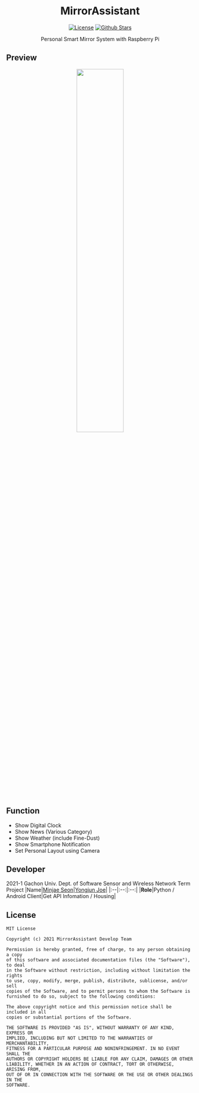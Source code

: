<h1 align="center">MirrorAssistant</h1>

<p align="center">
    <a href="http://www.apache.org/licenses/MIT"><img alt="License" src="https://img.shields.io/github/license/Aftermoon-dev/MirrorAssistant"></a>
    <a href="https://github.com/CloseHeart/G-Bro"><img alt="Github Stars" src="https://img.shields.io/github/stars/Aftermoon-dev/MirrorAssistant?style=social"></a>
</p>

<p align="center">
  Personal Smart Mirror System with Raspberry Pi
</p>

## Preview
<p align="center">
 <img src="https://user-images.githubusercontent.com/3215313/122054103-55e1bf80-ce22-11eb-8a07-a0e2fe50306b.png" width="50%">
</p>

## Function
 - Show Digital Clock
 - Show News (Various Category)
 - Show Weather (include Fine-Dust)
 - Show Smartphone Notification
 - Set Personal Layout using Camera

## Developer
2021-1 Gachon Univ. Dept. of Software Sensor and Wireless Network Term Project
|Name|<a href="https://github.com/Aftermoon-dev">Minjae Seon<a>|<a href="https://github.com/isimsim2">Yongjun Joe</a>|
|:--|:--:|:--:|
|**Role**|Python / Android Client|Get API Infomation / Housing|

## License
    MIT License

    Copyright (c) 2021 MirrorAssistant Develop Team

    Permission is hereby granted, free of charge, to any person obtaining a copy
    of this software and associated documentation files (the "Software"), to deal
    in the Software without restriction, including without limitation the rights
    to use, copy, modify, merge, publish, distribute, sublicense, and/or sell
    copies of the Software, and to permit persons to whom the Software is
    furnished to do so, subject to the following conditions:

    The above copyright notice and this permission notice shall be included in all
    copies or substantial portions of the Software.

    THE SOFTWARE IS PROVIDED "AS IS", WITHOUT WARRANTY OF ANY KIND, EXPRESS OR
    IMPLIED, INCLUDING BUT NOT LIMITED TO THE WARRANTIES OF MERCHANTABILITY,
    FITNESS FOR A PARTICULAR PURPOSE AND NONINFRINGEMENT. IN NO EVENT SHALL THE
    AUTHORS OR COPYRIGHT HOLDERS BE LIABLE FOR ANY CLAIM, DAMAGES OR OTHER
    LIABILITY, WHETHER IN AN ACTION OF CONTRACT, TORT OR OTHERWISE, ARISING FROM,
    OUT OF OR IN CONNECTION WITH THE SOFTWARE OR THE USE OR OTHER DEALINGS IN THE
    SOFTWARE.
